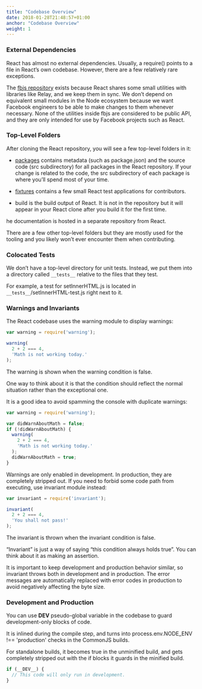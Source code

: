 ```yaml
---
title: "Codebase Overview"
date: 2018-01-28T21:48:57+01:00
anchor: "Codebase Overview"
weight: 1
---
```


### External Dependencies

React has almost no external dependencies. Usually, a require() points to a file in React’s own codebase. However, there are a few relatively rare exceptions.

The [fbjs repository]("#") exists because React shares some small utilities with libraries like Relay, and we keep them in sync. We don’t depend on equivalent small modules in the Node ecosystem because we want Facebook engineers to be able to make changes to them whenever necessary. None of the utilities inside fbjs are considered to be public API, and they are only intended for use by Facebook projects such as React.

### Top-Level Folders

After cloning the React repository, you will see a few top-level folders in it:

* [packages]("#") contains metadata (such as package.json) and the source code (src subdirectory) for all packages in the React repository. If your change is related to the code, the src subdirectory of each package is where you’ll spend most of your time.

* [fixtures](https://github.com/facebook/react/blob/master/fixtures/art/VectorWidget.js) contains a few small React test applications for contributors.

* build is the build output of React. It is not in the repository but it will appear in your React clone after you build it for the first time.

he documentation is hosted in a separate repository from React.

There are a few other top-level folders but they are mostly used for the tooling and you likely won’t ever encounter them when contributing.

### Colocated Tests

We don’t have a top-level directory for unit tests. Instead, we put them into a directory called `__tests__` relative to the files that they test.

For example, a test for setInnerHTML.js is located in `__tests__`/setInnerHTML-test.js right next to it.

### Warnings and Invariants

The React codebase uses the warning module to display warnings:

```js
var warning = require('warning');

warning(
  2 + 2 === 4,
  'Math is not working today.'
);
```
The warning is shown when the warning condition is false.

One way to think about it is that the condition should reflect the normal situation rather than the exceptional one.

It is a good idea to avoid spamming the console with duplicate warnings:

```js
var warning = require('warning');

var didWarnAboutMath = false;
if (!didWarnAboutMath) {
  warning(
    2 + 2 === 4,
    'Math is not working today.'
  );
  didWarnAboutMath = true;
}

```
Warnings are only enabled in development. In production, they are completely stripped out. If you need to forbid some code path from executing, use invariant module instead:

```js
var invariant = require('invariant');

invariant(
  2 + 2 === 4,
  'You shall not pass!'
);
```

The invariant is thrown when the invariant condition is false.

“Invariant” is just a way of saying “this condition always holds true”. You can think about it as making an assertion.

It is important to keep development and production behavior similar, so invariant throws both in development and in production. The error messages are automatically replaced with error codes in production to avoid negatively affecting the byte size.

### Development and Production
You can use __DEV__ pseudo-global variable in the codebase to guard development-only blocks of code.

It is inlined during the compile step, and turns into process.env.NODE_ENV !== 'production' checks in the CommonJS builds.

For standalone builds, it becomes true in the unminified build, and gets completely stripped out with the if blocks it guards in the minified build.

```js
if (__DEV__) {
  // This code will only run in development.
}
```